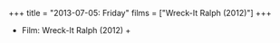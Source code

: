 +++
title = "2013-07-05: Friday"
films = ["Wreck-It Ralph (2012)"]
+++


* Film: Wreck-It Ralph (2012) +
